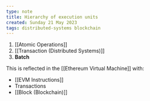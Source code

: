 ```yaml
---
type: note
title: Hierarchy of execution units
created: Sunday 21 May 2023
tags: distributed-systems blockchain
---
```

1) [[Atomic Operations]]
2) [[Transaction (Distributed Systems)]]
3) **Batch**

This is reflected in the [[Ethereum Virtual Machine]] with:
- [[EVM Instructions]]
- Transactions
- [[Block (Blockchain)]]